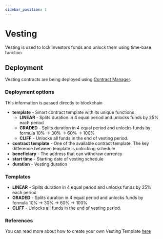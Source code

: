 ```yaml
---
sidebar_position: 1
---
```


# Vesting

Vesting is used to lock investors funds and unlock them using time-base function

## Deployment

Vesting contracts are being deployed using [Contract Manager](/docs/admin-panel/ContractManager).  

### Deployment options

This information is passed directly to blockchain

- **template** - Smart contract template with its unique functions
  - **LINEAR** - Splits duration in 4 equal period and unlocks funds by 25% each period
  - **GRADED** - Splits duration in 4 equal period and unlocks funds by formula 10% -> 30% -> 60% -> 100%
  - **CLIFF** - Unlocks all funds in the end of vesting period.
- **contract template** - One of the available contract template. The key difference between template is unlocking schedule
- **beneficiary** - The address that can withdraw currency
- **start time** - Starting date of vesting schedule
- **duration** - Vesting duration

### Templates

- **LINEAR** - Splits duration in 4 equal period and unlocks funds by 25% each period
- **GRADED** - Splits duration in 4 equal period and unlocks funds by formula 10% -> 30% -> 60% -> 100%
- **CLIFF** - Unlocks all funds in the end of vesting period.

### References

You can read more about how to create your own Vesting Template [here](https://docs.openzeppelin.com/contracts/4.x/api/finance#VestingWallet)
